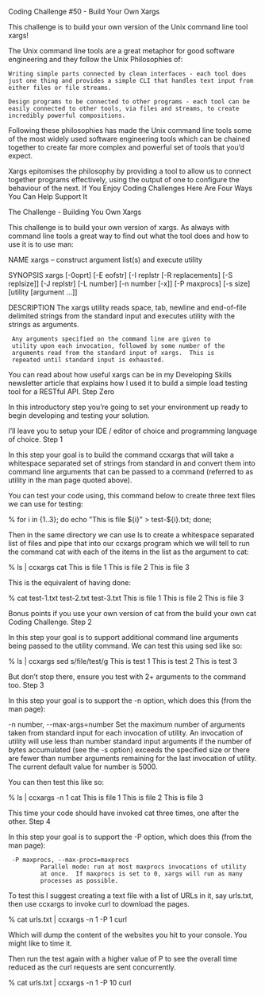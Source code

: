 Coding Challenge #50 - Build Your Own Xargs

This challenge is to build your own version of the Unix command line tool xargs!

The Unix command line tools are a great metaphor for good software engineering and they follow the Unix Philosophies of:

    Writing simple parts connected by clean interfaces - each tool does just one thing and provides a simple CLI that handles text input from either files or file streams.

    Design programs to be connected to other programs - each tool can be easily connected to other tools, via files and streams, to create incredibly powerful compositions.

Following these philosophies has made the Unix command line tools some of the most widely used software engineering tools which can be chained together to create far more complex and powerful set of tools that you’d expect.

Xargs epitomises the philosophy by providing a tool to allow us to connect together programs effectively, using the output of one to configure the behaviour of the next.
If You Enjoy Coding Challenges Here Are Four Ways You Can Help Support It


The Challenge - Building You Own Xargs

This challenge is to build your own version of xargs. As always with command line tools a great way to find out what the tool does and how to use it is to use man:

NAME
     xargs – construct argument list(s) and execute utility

SYNOPSIS
     xargs [-0oprt] [-E eofstr] [-I replstr [-R replacements]
           [-S replsize]] [-J replstr] [-L number] [-n number [-x]]
           [-P maxprocs] [-s size] [utility [argument ...]]

DESCRIPTION
     The xargs utility reads space, tab, newline and end-of-file
     delimited strings from the standard input and executes utility
     with the strings as arguments.

     Any arguments specified on the command line are given to
     utility upon each invocation, followed by some number of the
     arguments read from the standard input of xargs.  This is
     repeated until standard input is exhausted.

You can read about how useful xargs can be in my Developing Skills newsletter article that explains how I used it to build a simple load testing tool for a RESTful API.
Step Zero

In this introductory step you’re going to set your environment up ready to begin developing and testing your solution.

I’ll leave you to setup your IDE / editor of choice and programming language of choice.
Step 1

In this step your goal is to build the command ccxargs that will take a whitespace separated set of strings from standard in and convert them into command line arguments that can be passed to a command (referred to as utility in the man page quoted above).

You can test your code using, this command below to create three text files we can use for testing:

% for i in {1..3}; do echo "This is file ${i}" > test-${i}.txt; done;

Then in the same directory we can use ls to create a whitespace separated list of files and pipe that into our ccxargs program which we will tell to run the command cat with each of the items in the list as the argument to cat:

% ls | ccxargs cat
This is file 1
This is file 2
This is file 3

This is the equivalent of having done:

% cat test-1.txt test-2.txt test-3.txt
This is file 1
This is file 2
This is file 3

Bonus points if you use your own version of cat from the build your own cat Coding Challenge.
Step 2

In this step your goal is to support additional command line arguments being passed to the utility command. We can test this using sed like so:

% ls | ccxargs sed s/file/test/g
This is test 1
This is test 2
This is test 3

But don’t stop there, ensure you test with 2+ arguments to the command too.
Step 3

In this step your goal is to support the -n option, which does this (from the man page):

 -n number, --max-args=number
             Set the maximum number of arguments taken from standard
             input for each invocation of utility.  An invocation of
             utility will use less than number standard input arguments
             if the number of bytes accumulated (see the -s option)
             exceeds the specified size or there are fewer than number
             arguments remaining for the last invocation of utility.  The
             current default value for number is 5000.

You can then test this like so:

% ls | ccxargs -n 1 cat
This is file 1
This is file 2
This is file 3

This time your code should have invoked cat three times, one after the other.
Step 4

In this step your goal is to support the -P option, which does this (from the man page):

     -P maxprocs, --max-procs=maxprocs
             Parallel mode: run at most maxprocs invocations of utility
             at once.  If maxprocs is set to 0, xargs will run as many
             processes as possible.

To test this I suggest creating a text file with a list of URLs in it, say urls.txt, then use ccxargs to invoke curl to download the pages.

% cat urls.txt | ccxargs -n 1 -P 1 curl

Which will dump the content of the websites you hit to your console. You might like to time it.

Then run the test again with a higher value of P to see the overall time reduced as the curl requests are sent concurrently.

% cat urls.txt | ccxargs -n 1 -P 10 curl
